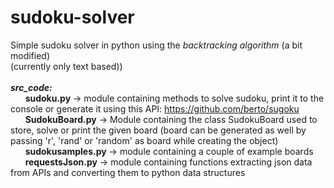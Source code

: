 # sudoku-solver
Simple sudoku solver in python using the <i>backtracking algorithm</i> (a bit modified)<br/>
(currently only text based))<br/><br/>
<i><b>src_code:</b></i><br/>
&nbsp;&nbsp;&nbsp;&nbsp;&nbsp;&nbsp;<b>sudoku.py</b>    -> module containing methods to solve sudoku, print it to the console or generate it using this API: https://github.com/berto/sugoku<br/>
&nbsp;&nbsp;&nbsp;&nbsp;&nbsp;&nbsp;<b>SudokuBoard.py</b>  -> Module containing the class SudokuBoard used to store, solve or print the given board (board can be generated as well by passing 'r', 'rand' or 'random' as board while creating the object)<br/>
&nbsp;&nbsp;&nbsp;&nbsp;&nbsp;&nbsp;<b>sudokusamples.py</b> -> module containing a couple of example boards<br/>
&nbsp;&nbsp;&nbsp;&nbsp;&nbsp;&nbsp;<b>requestsJson.py</b>  -> module containing functions extracting json data from APIs and converting them to python data structures
